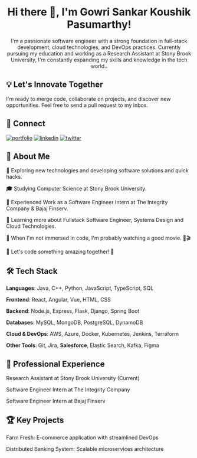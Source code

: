 <h1 align="center">Hi there 👋, I'm Gowri Sankar Koushik Pasumarthy!</h1>
<div align="center">I'm a passionate software engineer with a strong foundation in full-stack development, cloud technologies, and DevOps practices. Currently pursuing my education and working as a Research Assistant at Stony Brook University, I'm constantly expanding my skills and knowledge in the tech world..</div>

## 💡 Let's Innovate Together

I'm ready to merge code, collaborate on projects, and discover new opportunities. Feel free to send a pull request to my inbox.

## 🔗 Connect
[![portfolio](https://img.shields.io/badge/my_portfolio-000?style=for-the-badge&logo=ko-fi&logoColor=white)](https://gowripasumarthy.com/)  [![linkedin](https://img.shields.io/badge/linkedin-0A66C2?style=for-the-badge&logo=linkedin&logoColor=white)](https://www.linkedin.com/in/koushik-pasumarthy/)  [![twitter](https://img.shields.io/badge/twitter-1DA1F2?style=for-the-badge&logo=twitter&logoColor=white)](https://x.com/GowriSankar0279)

## 💫 About Me

**🤔**   Exploring new technologies and developing software solutions and quick hacks.

**🎓**   Studying Computer Science at Stony Brook University.

**💼**   Experienced Work as a Software Engineer Intern at The Integrity Company  & Bajaj Finserv. 

**🌱**   Learning more about Fullstack Software Engineer, Systems Design and Cloud Technologies.

**🌟**    When I'm not immersed in code, I'm probably watching a good movie. 🍿🎬

**👥** Let's code something amazing together! 🌟

## 🛠️ Tech Stack
**Languages**: Java, C++, Python, JavaScript, TypeScript, SQL

**Frontend**: React, Angular, Vue, HTML, CSS

**Backend**: Node.js, Express, Flask, Django, Spring Boot

**Databases**: MySQL, MongoDB, PostgreSQL, DynamoDB

**Cloud & DevOps**: AWS, Azure, Docker, Kubernetes, Jenkins, Terraform

**Other Tools**: Git, Jira, **Salesforce**, Elastic Search, Kafka, Figma

## 💼 Professional Experience
Research Assistant at Stony Brook University (Current)

Software Engineer Intern at The Integrity Company

Software Engineer Intern at Bajaj Finserv

## 🏆 Key Projects
Farm Fresh: E-commerce application with streamlined DevOps

Distributed Banking System: Scalable microservices architecture

